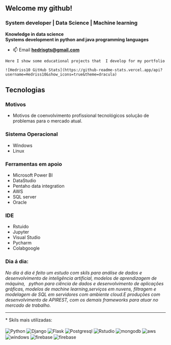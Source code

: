 ## Welcome my github!

### System developer | Data Science | Machine learning 

**Knowledge in data science**<br>
**Systems development in python and java programming languages**

- 📫 Email  **hedrisgts@gmail.com**

`Here I show some educational projects that  I develop for my portfolio`

`![Hedriss10 GitHub Stats](https://github-readme-stats.vercel.app/api?username=Hedriss10&show_icons=true&theme=dracula)`

## Tecnologias 

### Motivos
- Motivos de coenvolvimento profissional tecnológicos solução de problemas para o mercado atual.

### Sistema Operacional 
 - Windows 
 - Linux

### Ferramentas em apoio
- Microsoft Power BI
- DataStudio
- Pentaho data integration 
- AWS 
- SQL server
- Oracle

### IDE 
- Rstuido
- Jupyter
- Visual Studio
- Pycharm
- Colabgoogle


### Dia á dia:
*No dia á dia é feito um estudo com skils para análise de dados e desenvolvimento de inteligência artificial, modelos de aprendizagem de máquina,   python para ciência de dados e desenvolvimento de aplicações gráficas, modelos de machine learning,serviços em nuvens, filtragem e modelagem de SQL em servidores com ambiente cloud.E produções com desenvolvimento de APIREST, com os demais frameworks para atuar no mercado de trabalho.*
<hr>
* Skils mais utilizadas:
<div style="display: inline_block"><br/>
<img  align="center" alt="Python" src="https://img.shields.io/badge/Python-3776AB?style=for-the-badge&logo=python&logoColor=yellow"/> 
<img align="center" alt="Django" src="https://img.shields.io/badge/Django-092E20?style=for-the-badge&logo=django&logoColor=white"/>
<img  align="center" alt="Flask" src="https://img.shields.io/badge/Flask-000000?style=for-the-badge&logo=flask&logoColor=white/"> 
<img  align="center" alt="Postgresql" src="https://img.shields.io/badge/PostgreSQL-316192?style=for-the-badge&logo=postgresql&logoColor=white"> 
<img  align="center" alt="Rstudio" src="https://img.shields.io/badge/R-276DC3?style=for-the-badge&logo=r&logoColor=white"> 
<img  align="center" alt="mongodb" src="https://img.shields.io/badge/MongoDB-4EA94B?style=for-the-badge&logo=mongodb&logoColor=white"> 
<img  align="center" alt="aws" src="https://img.shields.io/badge/Amazon_AWS-232F3E?style=for-the-badge&logo=amazon-aws&logoColor=white"> 
<img  align="center" alt="windows" src="https://img.shields.io/badge/Oracle-F80000?style=for-the-badge&logo=Oracle&logoColor=white">
<img  align="center" alt="firebase" src="https://img.shields.io/badge/Firebase-F5CD0A?style=for-the-badge&logo=Firebase&logoColor=blue">
<img  align="center" alt="firebase" src="https://img.shields.io/badge/Jupyter-FCFCFC?style=for-the-badge&logo=Jupyter&logoColor=orange">
</div>

<br>
